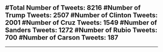 #Total Number of Tweets: 8216 
#Number of Trump Tweets: 2507
#Number of Clinton Tweets: 2001
#Number of Cruz Tweets: 1549
#Number of Sanders Tweets: 1272
#Number of Rubio Tweets: 700
#Number of Carson Tweets: 187
---
---
